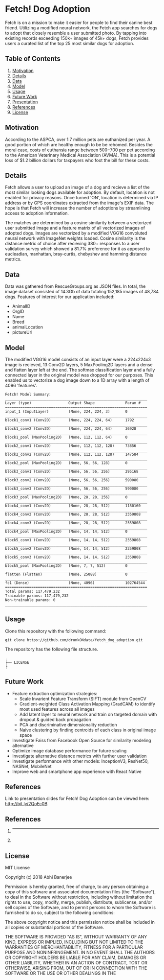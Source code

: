 # Fetch! Dog Adoption
Fetch is on a mission to make it easier for people to find their canine best friend. Utilizing a modified neural network, the Fetch app 
searches for dogs to adopt that closely resemble a user submitted photo. By tapping into existing records exceeding 150k+ images 
of 45k+ dogs, Fetch provides users a curated list of the top 25 most similar dogs for adoption. 

## Table of Contents
1. [Motivation](#motivation)
2. [Details](#details)
3. [Data](#data)
4. [Model](#model)
5. [Usage](#usage)
6. [Future Work](#future-work)
7. [Presentation](#presentation)
8. [References](#references)
9. [License](#license)

## Motivation
According to the ASPCA, over 1.7 million pets are euthanized per year. A good portion of which are healthy enough to be 
be rehomed. Besides the moral case, costs of euthansia range between $500-$700 per pet according to the American Veterinary 
Medical Association (AVMA). This is a potential loss of $1.2 billion dollars for taxpayers who foot the bill for these costs.

## Details
Fetch allows a user to upload an image of a dog and recieve a list of the most similar looking dogs available for adoption. By default, 
location is not enabled for privacy reasons. Once turned 'ON', location is determined via IP address or by GPS coordinates 
extracted from the image's EXIF data. The hope is that Fetch will increase the number of adoptions by streamlining access 
to adoption information. 

The matches are determined by a cosine similarity between a vectorized user submitted image and a feature matrix of all 
vectorized images of adopted dogs. Images are vectorized by a modified VGG16 convoluted neural network with ImageNet weights 
loaded. Cosine similarity is the distance metric of choice after recieving 380+ responses to a user validation survey which 
showed a 81.7% preference for it as apposed to eucleadian, manhattan, bray-curtis, chebyshev and hamming distance metrics.

## Data
Data was gathered from RescueGroups.org as JSON files. In total, the image dataset consisted of 14.3Gb of data totaling 
152,185 images of 48,784 dogs. Features of interest for our application included:

* AnimalID
* OrgID
* Name
* Breed
* animalLocation
* pictureUrl

## Model
The modified VGG16 model consists of an input layer were a 224x224x3 image is recieved, 13 Conv2D layers, 5 MaxPooling2D layers 
and a dense and flatten layer left at the end. The softmax classification layer and a fully connected layer in the original 
model was dropped for our purposes. This enabled us to vectorize a dog image down to a 1D array with a length of 4096 'features'. 

```
Fetch! Model Summary:
_________________________________________________________________
Layer (type)                 Output Shape              Param #   
=================================================================
input_1 (InputLayer)         (None, 224, 224, 3)       0         
_________________________________________________________________
block1_conv1 (Conv2D)        (None, 224, 224, 64)      1792      
_________________________________________________________________
block1_conv2 (Conv2D)        (None, 224, 224, 64)      36928     
_________________________________________________________________
block1_pool (MaxPooling2D)   (None, 112, 112, 64)      0         
_________________________________________________________________
block2_conv1 (Conv2D)        (None, 112, 112, 128)     73856     
_________________________________________________________________
block2_conv2 (Conv2D)        (None, 112, 112, 128)     147584    
_________________________________________________________________
block2_pool (MaxPooling2D)   (None, 56, 56, 128)       0         
_________________________________________________________________
block3_conv1 (Conv2D)        (None, 56, 56, 256)       295168    
_________________________________________________________________
block3_conv2 (Conv2D)        (None, 56, 56, 256)       590080    
_________________________________________________________________
block3_conv3 (Conv2D)        (None, 56, 56, 256)       590080    
_________________________________________________________________
block3_pool (MaxPooling2D)   (None, 28, 28, 256)       0         
_________________________________________________________________
block4_conv1 (Conv2D)        (None, 28, 28, 512)       1180160   
_________________________________________________________________
block4_conv2 (Conv2D)        (None, 28, 28, 512)       2359808   
_________________________________________________________________
block4_conv3 (Conv2D)        (None, 28, 28, 512)       2359808   
_________________________________________________________________
block4_pool (MaxPooling2D)   (None, 14, 14, 512)       0         
_________________________________________________________________
block5_conv1 (Conv2D)        (None, 14, 14, 512)       2359808   
_________________________________________________________________
block5_conv2 (Conv2D)        (None, 14, 14, 512)       2359808   
_________________________________________________________________
block5_conv3 (Conv2D)        (None, 14, 14, 512)       2359808   
_________________________________________________________________
block5_pool (MaxPooling2D)   (None, 7, 7, 512)         0         
_________________________________________________________________
flatten (Flatten)            (None, 25088)             0         
_________________________________________________________________
fc1 (Dense)                  (None, 4096)              102764544 
=================================================================
Total params: 117,479,232
Trainable params: 117,479,232
Non-trainable params: 0
_________________________________________________________________
```

## Usage
Clone this repository with the following command:
```
git clone https://github.com/drunkONdata/fetch_dog_adoption.git
```
The repository has the following file structure. 
```
.
├── LICENSE
├

```

## Future Work
- Feature extraction optimization strategies:
    + Scale Invarient Feature Transform (SIFT) module from OpenCV
    + Gradient-weighted Class Activation Mapping (GradCAM) to identify most used features across all images
    + Add latent layer to neural network and train on targeted domain with dropout & guided back propagation
    + PCA and discriminative dimensionality reduction
    + Naive clustering by finding centroids of each class in original image space
- Investigate Faiss from Facebook Open Source for similarity modeling alternative
- Optimize image database performance for future scaling
- Investigate alternative distance metrics with further user validation
- Investigate performance with other models: InceptionV3, ResNet50, NASNet, MobileNet
- Improve web and smartphone app experience with React Native

## References
Link to presentation slides for Fetch! Dog Adoption can be viewed here: http://bit.ly/2QoEc0B

## References
1. ****
2. 

## License
MIT License

Copyright (c) 2018 Abhi Banerjee

Permission is hereby granted, free of charge, to any person obtaining a copy
of this software and associated documentation files (the "Software"), to deal
in the Software without restriction, including without limitation the rights
to use, copy, modify, merge, publish, distribute, sublicense, and/or sell
copies of the Software, and to permit persons to whom the Software is
furnished to do so, subject to the following conditions:

The above copyright notice and this permission notice shall be included in all
copies or substantial portions of the Software.

THE SOFTWARE IS PROVIDED "AS IS", WITHOUT WARRANTY OF ANY KIND, EXPRESS OR
IMPLIED, INCLUDING BUT NOT LIMITED TO THE WARRANTIES OF MERCHANTABILITY,
FITNESS FOR A PARTICULAR PURPOSE AND NONINFRINGEMENT. IN NO EVENT SHALL THE
AUTHORS OR COPYRIGHT HOLDERS BE LIABLE FOR ANY CLAIM, DAMAGES OR OTHER
LIABILITY, WHETHER IN AN ACTION OF CONTRACT, TORT OR OTHERWISE, ARISING FROM,
OUT OF OR IN CONNECTION WITH THE SOFTWARE OR THE USE OR OTHER DEALINGS IN THE
